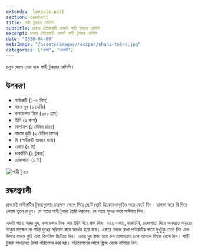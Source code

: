 ```yaml
---
extends: _layouts.post
section: content
title: শাহী টুকরার রেসিপি
subtitle: ঢাকার ঐতিহ্যবাহী ডেজার্ট শাহী টুকরার রেসিপি
excerpt: ঢাকার ঐতিহ্যবাহী ডেজার্ট শাহী টুকরার রেসিপি
date: "2020-04-09"
metaImage: "/assets/images/recipes/shahi-tukra.jpg"
categories: ["নাস্তা", "ডেসার্ট"]
---
```


চলুন জেনে নেয়া যাক শাহী টুকরার রেসিপি।

## উপকরণ

- পাউরুটি (৫-৬ পিস)
- গরুর দুধ (১ কেজি)
- কনডেন্সড মিল্ক (২৫০ গ্রাম)
- চিনি (২ কাপ)
- কিশমিশ (১ টেবিল চামচ)
- বাদাম কুচি (২ টেবিল চামচ)
- ঘি (পাউরুটি ভাজার জন্য)
- এলাচ (২ টা)
- দারুচিনি (২ টুকরা)
- তেজপাতা (১ টা)

![শাহী টুকরা](/assets/images/recipes/shahi-tukra.jpg)

## রন্ধনপ্রণালী

প্রথমেই পাউরুটির টুকরাগুলোর চারপাশ ফেলে দিয়ে ছোট ছোট ত্রিকোনআকৃতির করে কেটে নিন। হালকা করে ঘি দিয়ে
ভেজে তুলে রাখুন। যে পাত্রে শাহী টুকরা তৈরি করবেন, সে পাত্রে সুন্দর করে সাজিয়ে নিন।

একটা পাত্রে গরুর দুধ, কনডেন্সড মিল্ক আর চিনি দিয়ে জ্বাল দিন। এতে এলাচ, দারুচিনি, তেজপাতা দিয়ে অনবরত
নাড়তে থাকুন যতক্ষন না পর্যন্ত দুধের পরিমান কমে অর্ধেক হয়ে যায়। এবারে ভেজে রাখা পাউরুটির পাত্রে দুধটুকু ঢেলে
দিন এবং উপরে বাদাম কুচি এবং কিশমিস ছিটিয়ে দিন। এবার দুধ ঠান্ডা হয়ে রুম তাপমাত্রায় চলে আসলে ফ্রিজে রেখে
দিন। শাহী টুকরা সাধারনত ঠান্ডা পরিবেশন করা হয়। পরিবেশনের আগে ফ্রিজ থেকে নামিয়ে নিন।
